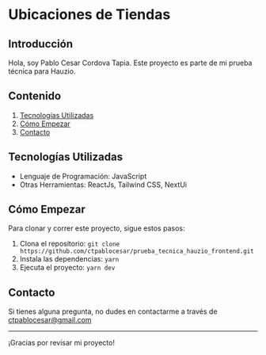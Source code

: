# Ubicaciones de Tiendas

## Introducción

Hola, soy Pablo Cesar Cordova Tapia. Este proyecto es parte de mi prueba técnica para Hauzio.

## Contenido

1. [Tecnologías Utilizadas](#tecnologías-utilizadas)
2. [Cómo Empezar](#cómo-empezar)
3. [Contacto](#contacto)

## Tecnologías Utilizadas

- Lenguaje de Programación: JavaScript
- Otras Herramientas: ReactJs, Tailwind CSS, NextUi

## Cómo Empezar

Para clonar y correr este proyecto, sigue estos pasos:

1. Clona el repositorio: `git clone https://github.com/ctpablocesar/prueba_tecnica_hauzio_frontend.git`
2. Instala las dependencias: `yarn`
3. Ejecuta el proyecto: `yarn dev`

## Contacto

Si tienes alguna pregunta, no dudes en contactarme a través de ctpablocesar@gmail.com

---

¡Gracias por revisar mi proyecto!
